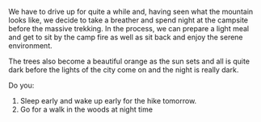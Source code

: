 We have to drive up for quite a while and, having seen what the mountain looks like, we decide to take a breather and spend night at the campsite before the massive trekking. In the process, we can prepare a light meal and get to sit by the camp fire as well as sit back and enjoy the serene environment. 
 
The trees also become a beautiful orange as the sun sets and all is quite dark before the lights of the city come on and the night is really dark. 
 
 Do you: 
 
 1. Sleep early and wake up early for the hike tomorrow. 
 2. Go for a walk in the woods at night time 
 
